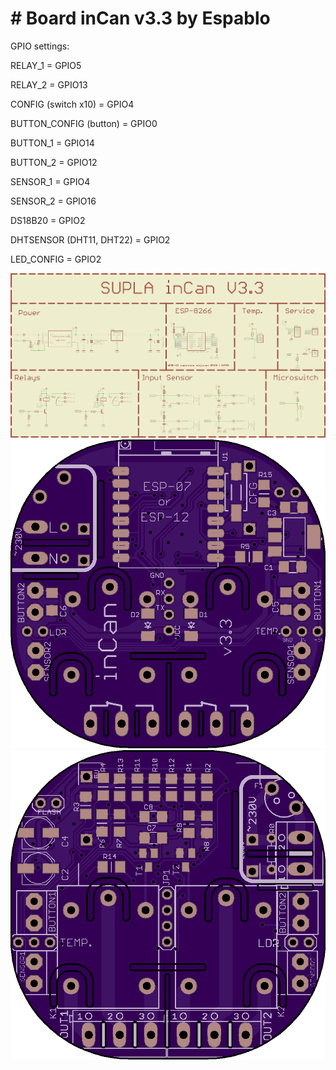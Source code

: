 # # Board inCan v3.3 by Espablo

GPIO settings:

RELAY_1 = GPIO5

RELAY_2 = GPIO13

CONFIG (switch x10) = GPIO4

BUTTON_CONFIG (button) = GPIO0
	
BUTTON_1 = GPIO14

BUTTON_2 = GPIO12

SENSOR_1 = GPIO4

SENSOR_2 = GPIO16

DS18B20 = GPIO2

DHTSENSOR (DHT11, DHT22) = GPIO2

LED_CONFIG = GPIO2

![SUPLA Schemat](https://github.com/Espablo/inCan_3.3/blob/master/inCan_3.3.png "Schemat")
![SUPLA TOP_PCB](https://github.com/Espablo/inCan_3.3/blob/master/top.png "TOP_PCB")
![SUPLA TOP_PCB](https://github.com/Espablo/inCan_3.3/blob/master/bottom.png "TOP_PCB")
